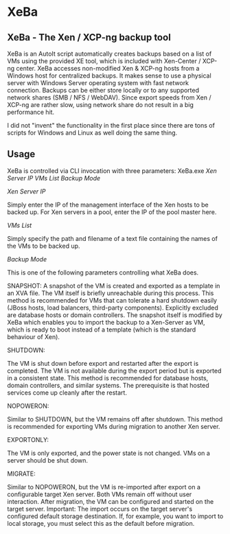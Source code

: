 # XeBa
## XeBa - The Xen / XCP-ng backup tool

XeBa is an AutoIt script automatically creates backups based on a list of VMs using the provided XE tool, which is included with Xen-Center / XCP-ng center. 
XeBa accesses non-modified Xen & XCP-ng hosts from a Windows host for centralized backups. It makes sense to use a physical server with Windows Server operating system with fast network connection.
Backups can be either store locally or to any supported network shares (SMB / NFS / WebDAV). Since export speeds from Xen / XCP-ng are rather slow, using network share do not result in a big performance hit.

I did not "invent" the functionality in the first place since there are tons of scripts for Windows and Linux as well doing the same thing. 

## Usage
XeBa is controlled via CLI invocation with three parameters:
XeBa.exe *Xen Server IP* *VMs List* *Backup Mode*

*Xen Server IP*

Simply enter the IP of the management interface of the Xen hosts to be backed up. For Xen servers in a pool, enter the IP of the pool master here.

*VMs List*

Simply specify the path and filename of a text file containing the names of the VMs to be backed up.

*Backup Mode*

This is one of the following parameters controlling what XeBa does.


SNAPSHOT: 
A snapshot of the VM is created and exported as a template in an XVA file. The VM itself is briefly unreachable during this process. This method is recommended for VMs that can tolerate a hard shutdown easily (JBoss hosts, load balancers, third-party components). Explicitly excluded are database hosts or domain controllers. The snapshot itself is modified by XeBa which enables you to import the backup to a Xen-Server as VM, which is ready to boot instead of a template (which is the standard behaviour of Xen).

SHUTDOWN: 

The VM is shut down before export and restarted after the export is completed. The VM is not available during the export period but is exported in a consistent state. This method is recommended for database hosts, domain controllers, and similar systems. The prerequisite is that hosted services come up cleanly after the restart.

NOPOWERON: 

Similar to SHUTDOWN, but the VM remains off after shutdown. This method is recommended for exporting VMs during migration to another Xen server.

EXPORTONLY: 

The VM is only exported, and the power state is not changed. VMs on a server should be shut down.

MIGRATE: 

Similar to NOPOWERON, but the VM is re-imported after export on a configurable target Xen server. Both VMs remain off without user interaction. After migration, the VM can be configured and started on the target server. 
Important: The import occurs on the target server's configured default storage destination. If, for example, you want to import to local storage, you must select this as the default before migration.

